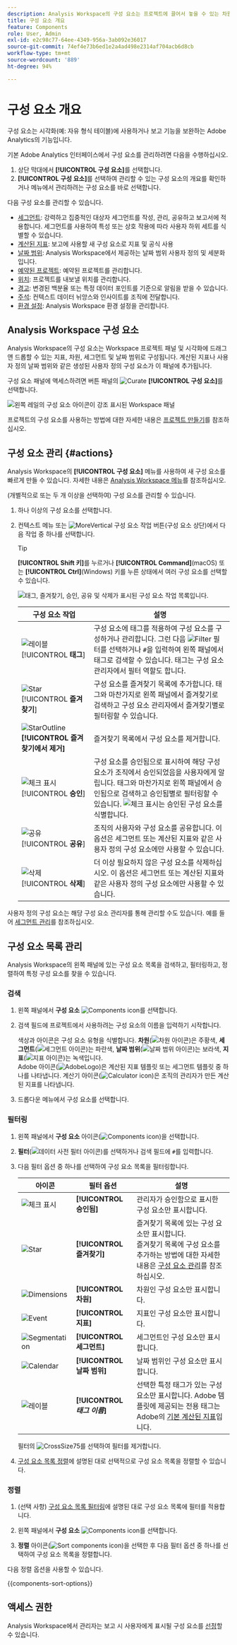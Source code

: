 ```yaml
---
description: Analysis Workspace의 구성 요소는 프로젝트에 끌어서 놓을 수 있는 차원, 지표, 세그먼트 및 날짜 범위로 구성됩니다.
title: 구성 요소 개요
feature: Components
role: User, Admin
exl-id: e2c98c77-64ee-4349-956a-3ab092e36017
source-git-commit: 74ef4e73b6ed1e2a4ad498e2314af704acb6d8cb
workflow-type: tm+mt
source-wordcount: '889'
ht-degree: 94%

---
```


# 구성 요소 개요

구성 요소는 시각화(예: 자유 형식 테이블)에 사용하거나 보고 기능을 보완하는 Adobe Analytics의 기능입니다.

기본 Adobe Analytics 인터페이스에서 구성 요소를 관리하려면 다음을 수행하십시오.

1. 상단 막대에서 **[!UICONTROL 구성 요소]**&#x200B;를 선택합니다.
1. **[!UICONTROL 구성 요소]**&#x200B;를 선택하여 관리할 수 있는 구성 요소의 개요를 확인하거나 메뉴에서 관리하려는 구성 요소를 바로 선택합니다.

다음 구성 요소를 관리할 수 있습니다.

* [세그먼트](/help/components/segmentation/seg-home.md): 강력하고 집중적인 대상자 세그먼트를 작성, 관리, 공유하고 보고서에 적용합니다. 세그먼트를 사용하여 특성 또는 상호 작용에 따라 사용자 하위 세트를 식별할 수 있습니다.
* [계산된 지표](/help/components/c-calcmetrics/cm-overview.md): 보고에 사용할 새 구성 요소로 지표 및 공식 사용
* [날짜 범위](calendar-date-ranges/custom-date-ranges.md): Analysis Workspace에서 제공하는 날짜 범위 사용자 정의 및 세분화입니다.
* [예약된 프로젝트](../curate-share/t-schedule-report.md): 예약된 프로젝트를 관리합니다.
* [위치](../../../components/locations/locations-manager.md): 프로젝트를 내보낼 위치를 관리합니다.
* [경고](/help/components/c-alerts/intellligent-alerts.md): 변경된 백분율 또는 특정 데이터 포인트를 기준으로 알림을 받을 수 있습니다.
* [주석](annotations/overview.md): 컨텍스트 데이터 뉘앙스와 인사이트를 조직에 전달합니다.
* [환경 설정](/help/analyze/analysis-workspace/user-preferences.md): Analysis Workspace 환경 설정을 관리합니다.



## Analysis Workspace 구성 요소

Analysis Workspace의 구성 요소는 Workspace 프로젝트 패널 및 시각화에 드래그 앤 드롭할 수 있는 지표, 차원, 세그먼트 및 날짜 범위로 구성됩니다. 계산된 지표나 사용자 정의 날짜 범위와 같은 생성된 사용자 정의 구성 요소가 이 패널에 추가됩니다.

구성 요소 패널에 액세스하려면 버튼 패널의 ![Curate](/help/assets/icons/Curate.svg) **[!UICONTROL 구성 요소]**&#x200B;를 선택합니다.

![왼쪽 레일의 구성 요소 아이콘이 강조 표시된 Workspace 패널](assets/components.png)

프로젝트의 구성 요소를 사용하는 방법에 대한 자세한 내용은 [프로젝트 만들기](/help/analyze/analysis-workspace/home.md)를 참조하십시오.


## 구성 요소 관리 {#actions}

Analysis Workspace의 **[!UICONTROL 구성 요소]** 메뉴를 사용하여 새 구성 요소를 빠르게 만들 수 있습니다. 자세한 내용은 [Analysis Workspace 메뉴](/help/analyze/analysis-workspace/home.md#menu)를 참조하십시오.

(개별적으로 또는 두 개 이상을 선택하여) 구성 요소를 관리할 수 있습니다.

1. 하나 이상의 구성 요소를 선택합니다.

1. 컨텍스트 메뉴 또는 ![MoreVertical](/help/assets/icons/MoreVertical.svg) 구성 요소 작업 버튼(구성 요소 상단)에서 다음 작업 중 하나를 선택합니다.


   >[!TIP]
   >
   >**[!UICONTROL Shift 키]**&#x200B;를 누르거나 **[!UICONTROL Command]**(macOS) 또는 **[!UICONTROL Ctrl]**(Windows) 키를 누른 상태에서 여러 구성 요소를 선택할 수 있습니다.


   ![태그, 즐겨찾기, 승인, 공유 및 삭제가 표시된 구성 요소 작업 목록입니다.](assets/component-menu.png)

   | 구성 요소 작업 | 설명 |
   |--- |--- |
   | ![레이블](/help/assets/icons/Label.svg) [!UICONTROL **태그**] | 구성 요소에 태그를 적용하여 구성 요소를 구성하거나 관리합니다. 그런 다음 ![Filter](/help/assets/icons/Filter.svg) 필터를 선택하거나 `#`을 입력하여 왼쪽 패널에서 태그로 검색할 수 있습니다. 태그는 구성 요소 관리자에서 필터 역할도 합니다. |
   | ![Star](/help/assets/icons/Star.svg) [!UICONTROL **즐겨찾기**] | 구성 요소를 즐겨찾기 목록에 추가합니다. 태그와 마찬가지로 왼쪽 패널에서 즐겨찾기로 검색하고 구성 요소 관리자에서 즐겨찾기별로 필터링할 수 있습니다. |
   | ![StarOutline](/help/assets/icons/StarOutline.svg) **[!UICONTROL 즐겨찾기에서 제거]** | 즐겨찾기 목록에서 구성 요소를 제거합니다. |
   | ![체크 표시](/help/assets/icons/Checkmark.svg) [!UICONTROL **승인**] | 구성 요소를 승인됨으로 표시하여 해당 구성 요소가 조직에서 승인되었음을 사용자에게 알립니다. 태그와 마찬가지로 왼쪽 패널에서 승인됨으로 검색하고 승인됨별로 필터링할 수 있습니다. ![체크 표시](/help/assets/icons/Checkmark.svg)는 승인된 구성 요소를 식별합니다. |
   | ![공유](/help/assets/icons/ShareAlt.svg) [!UICONTROL **공유**] | 조직의 사용자와 구성 요소를 공유합니다. 이 옵션은 세그먼트 또는 계산된 지표와 같은 사용자 정의 구성 요소에만 사용할 수 있습니다. |
   | ![삭제](/help/assets/icons/Delete.svg) [!UICONTROL **삭제**] | 더 이상 필요하지 않은 구성 요소를 삭제하십시오. 이 옵션은 세그먼트 또는 계산된 지표와 같은 사용자 정의 구성 요소에만 사용할 수 있습니다. |

사용자 정의 구성 요소는 해당 구성 요소 관리자를 통해 관리할 수도 있습니다. 예를 들어 [세그먼트 관리](/help/components/segmentation/segmentation-workflow/seg-manage.md)를 참조하십시오.

## 구성 요소 목록 관리

Analysis Workspace의 왼쪽 패널에 있는 구성 요소 목록을 검색하고, 필터링하고, 정렬하여 특정 구성 요소를 찾을 수 있습니다.

### 검색

1. 왼쪽 패널에서 **구성 요소** ![Components icon](https://spectrum.adobe.com/static/icons/workflow_18/Smock_Curate_18_N.svg)를 선택합니다.

2. 검색 필드에 프로젝트에서 사용하려는 구성 요소의 이름을 입력하기 시작합니다.

   색상과 아이콘은 구성 요소 유형을 식별합니다. **차원**(![차원 아이콘](https://spectrum.adobe.com/static/icons/workflow_18/Smock_Data_18_N.svg))은 주황색, **세그먼트**(![세그먼트 아이콘](https://spectrum.adobe.com/static/icons/workflow_18/Smock_Segmentation_18_N.svg))는 파란색, **날짜 범위**(![날짜 범위 아이콘](https://spectrum.adobe.com/static/icons/workflow_18/Smock_Calendar_18_N.svg))는 보라색, **지표**(![지표 아이콘](https://spectrum.adobe.com/static/icons/workflow_18/Smock_Event_18_N.svg))는 녹색입니다.<br/>Adobe 아이콘(![AdobeLogo](/help/assets/icons/AdobeLogoSmall.svg))은 계산된 지표 템플릿 또는 세그먼트 템플릿 중 하나를 나타냅니다. 계산기 아이콘(![Calculator icon](https://spectrum.adobe.com/static/icons/workflow_18/Smock_Calculator_18_N.svg))은 조직의 관리자가 만든 계산된 지표를 나타냅니다.

3. 드롭다운 메뉴에서 구성 요소를 선택합니다.

### 필터링

1. 왼쪽 패널에서 **구성 요소** 아이콘(![Components icon](https://spectrum.adobe.com/static/icons/workflow_18/Smock_Curate_18_N.svg))을 선택합니다.

2. **필터**(![데이터 사전 필터 아이콘](https://spectrum.adobe.com/static/icons/workflow_18/Smock_Filter_18_N.svg))를 선택하거나 검색 필드에 `#`를 입력합니다.

3. 다음 필터 옵션 중 하나를 선택하여 구성 요소 목록을 필터링합니다.

   | 아이콘 | 필터 옵션 | 설명 |
   |---------|---|----------|
   | ![체크 표시](/help/assets/icons/Checkmark.svg) | **[!UICONTROL 승인됨]** | 관리자가 승인함으로 표시한 구성 요소만 표시합니다. |
   | ![Star](/help/assets/icons/Star.svg) | **[!UICONTROL 즐겨찾기]** | 즐겨찾기 목록에 있는 구성 요소만 표시합니다. <br/>즐겨찾기 목록에 구성 요소를 추가하는 방법에 대한 자세한 내용은 [구성 요소 관리](#manage-components)를 참조하십시오. |
   | ![Dimensions](/help/assets/icons/Dimensions.svg) | **[!UICONTROL 차원]** | 차원인 구성 요소만 표시합니다. |
   | ![Event](/help/assets/icons/Event.svg) | **[!UICONTROL 지표]** | 지표인 구성 요소만 표시합니다. |
   | ![Segmentation](/help/assets/icons/Segmentation.svg) | **[!UICONTROL 세그먼트]** | 세그먼트인 구성 요소만 표시합니다. |
   | ![Calendar](/help/assets/icons/Calendar.svg) | **[!UICONTROL 날짜 범위]** | 날짜 범위인 구성 요소만 표시합니다. |
   | ![레이블](/help/assets/icons/Label.svg) | **[!UICONTROL *태그 이름&#x200B;*]** | 선택한 특정 태그가 있는 구성 요소만 표시합니다. Adobe 템플릿에 제공되는 전용 태그는 Adobe의 [기본 계산된 지표](/help/components/c-calcmetrics/cm-reference/default-calcmetrics.md)입니다. |

   필터의 ![CrossSize75](/help/assets/icons/CrossSize75.svg)를 선택하여 필터를 제거합니다.

4. [구성 요소 목록 정렬](#sort-the-component-list)에 설명된 대로 선택적으로 구성 요소 목록을 정렬할 수 있습니다.

### 정렬

<!-- {{release-limited-testing-section}}-->

1. (선택 사항) [구성 요소 목록 필터링](#filter-the-component-list)에 설명된 대로 구성 요소 목록에 필터를 적용합니다.

2. 왼쪽 패널에서 **구성 요소** ![Components icon](https://spectrum.adobe.com/static/icons/workflow_18/Smock_Curate_18_N.svg)를 선택합니다.

3. **정렬** 아이콘(![Sort components icon](https://spectrum.adobe.com/static/icons/workflow_18/Smock_SortOrderDown_18_N.svg))을 선택한 후 다음 필터 옵션 중 하나를 선택하여 구성 요소 목록을 정렬합니다.

다음 정렬 옵션을 사용할 수 있습니다.

{{components-sort-options}}

## 액세스 권한

Analysis Workspace에서 관리자는 보고 시 사용자에게 표시될 구성 요소를 [선정](/help/analyze/analysis-workspace/curate-share/curate.md)할 수 있습니다.


<!--
# Components overview

Components in Analysis Workspace consist of dimensions, metrics, segments, and date ranges that you can drag-and-drop onto a project. 

To access the Components menu, click the **[!UICONTROL Components]** icon in the left rail. You can switch among ![WebPage](/help/assets/icons/WebPage.svg)[panels](https://experienceleague.adobe.com/docs/analytics/analyze/analysis-workspace/panels/panels.html?lang=ko), [visualizations](https://experienceleague.adobe.com/docs/analytics/analyze/analysis-workspace/visualizations/freeform-analysis-visualizations.html?lang=ko), and components from the left rail icons or by using [hotkeys](/help/analyze/analysis-workspace/build-workspace-project/fa-shortcut-keys.md).

![](assets/component-overview.png)

You can also adjust the [View density settings](https://experienceleague.adobe.com/docs/analytics/analyze/analysis-workspace/build-workspace-project/view-density.html?lang=ko) for the project to see more values in the left rail at once by going to **[!UICONTROL Project > Project Info & Settings > View Density]**.

## Dimensions {#dimensions}

[**Dimensions**](https://experienceleague.adobe.com/docs/analytics/components/dimensions/overview.html?lang=ko) are text attributes that describe your visitor behavior and can be viewed, broken down, and compared in your analysis. They can be found in the left Component rail (orange section) and are typically applied as rows of a table. 

Examples of dimensions include [!UICONTROL Page Name], [!UICONTROL Marketing Channels], [!UICONTROL Device Type], and [!UICONTROL Products]. Dimensions are provided by Adobe and are captured through your custom implementation (eVar, Props, classifications, etc).

Each dimension also contains **dimension items** within it. Dimension items can be found in the left Component rail by clicking the right-arrow next to any dimension name (items are yellow).

Examples of dimension items include [!UICONTROL Homepage] (within the [!UICONTROL Page] dimension), [!UICONTROL Paid Search] (within the [!UICONTROL Marketing Channel] dimension), [!UICONTROL Tablet] (within the [!UICONTROL Mobile Device Type] dimension), and so on.

![](assets/dimensions.png)

## Metrics {#metrics}

[**Metrics**](https://experienceleague.adobe.com/docs/analytics/components/metrics/overview.html?lang=ko) are quantitative measures about visitor behavior. They can be found in the left Component rail (green section) and are typically applied as columns of a table.

Examples of metrics include [!UICONTROL Page views], [!UICONTROL Visits], [!UICONTROL Orders], [!UICONTROL Average Time spent], and [!UICONTROL Revenue/Order]. Metrics are provided by Adobe, or captured through your custom implementation ([!UICONTROL Success events]), or created using the [Calculated metric builder](https://experienceleague.adobe.com/docs/analytics/components/calculated-metrics/calcmetric-workflow/cm-build-metrics.html?lang=ko).

![](assets/metrics.png)

## Segments {#segments}

[**Segments**](https://experienceleague.adobe.com/docs/analytics/analyze/analysis-workspace/components/segments/t-freeform-project-segment.html?lang=ko) are audience filters that are applied to your analysis. They can be found in the left Component rail (blue section) and are typically applied at the top of a panel or above metric columns in a table. 

Examples of segments include [!UICONTROL Mobile Device Visitors], [!UICONTROL Visits from Email], and [!UICONTROL Authenticated Hits]. Segments are provided by Adobe, or created in the [panel dropzone](https://experienceleague.adobe.com/docs/analytics/analyze/analysis-workspace/panels/panels.html?lang=ko), or created using the [Segment builder](https://experienceleague.adobe.com/docs/analytics/components/segmentation/segmentation-workflow/seg-build.html?lang=ko).

![](assets/segments.png)

## Date Ranges {#date-ranges}

[**Date Ranges**](https://experienceleague.adobe.com/docs/analytics/analyze/analysis-workspace/components/calendar-date-ranges/calendar.html?lang=ko) are the range of dates you conduct your analysis across. They can be found in the left Component rail (purple section) and are typically applied in the calendar of each panel.

You can make the date range components relative to the panel calendar. For additional information, see [About relative panel date ranges](/help/analyze/analysis-workspace/components/calendar-date-ranges/calendar.md#relative-panel-dates).

Examples of date ranges include July 2019, [!UICONTROL Last 4 weeks], and [!UICONTROL This month]. Date ranges are provided by Adobe, applied in the [panel calendar](https://experienceleague.adobe.com/docs/analytics/analyze/analysis-workspace/panels/panels.html?lang=ko), or created using the [Date range builder](https://experienceleague.adobe.com/docs/analytics/analyze/analysis-workspace/components/calendar-date-ranges/custom-date-ranges.html?lang=ko).

![](assets/date-ranges.png)


## Manage components {#actions}

You can manage components directly in the left rail. 

1. Right-click a component.

   Or
   
   Select a component, then select the **Action** (3-dot) icon at the top of the component list.

   >[!TIP]
   >
   >   You can select multiple components by holding Shift, or by holding Command (on Mac) or Ctrl (on Windows).


   ![](assets/component-actions.png)

   | Component action | Description |
   |--- |--- |
   | [!UICONTROL **Tag**] | Organize or manage components by applying tags to them. You can then search by tag in the left rail by clicking the filter or typing #. Tags also act as filters in the component managers. |
   | [!UICONTROL **Favorite**] | Add the component to your list of favorites. Like tags, you can search by Favorites in the left rail and filter by them in the component managers. |
   | [!UICONTROL **Approve**] | Mark components as Approved to signal to your users that the component is organization-approved. Like tags, you can search by Approved in the left rail and filter by them in the component managers. |
   | [!UICONTROL **Share**] | Share components to users in your organization. This option is available for custom components only, such as segments or calculated metrics. |
   | [!UICONTROL **Delete**] | Delete components that you no longer need. This option is available for custom components only, such as segments or calculated metrics. |

Custom components can also be managed through their respective Component managers. For example, the [Segment Manager](/help/components/segmentation/segmentation-workflow/seg-manage.md).

## Search, filter, and sort the component list

You can search, filter, and sort the component list in the left rail of Analysis Workspace to quickly locate a particular component. 

### Search the component list

1. Select the **Components** icon ![Components icon](https://spectrum.adobe.com/static/icons/workflow_18/Smock_Curate_18_N.svg) in the left rail.

2. In the search field, begin typing the name of the component you want to use in your project.

   The type of component can be identified by both color and icon. **Dimensions** ![Dimension icon](https://spectrum.adobe.com/static/icons/workflow_18/Smock_Data_18_N.svg) are orange, **Segments** ![Segment icon](https://spectrum.adobe.com/static/icons/workflow_18/Smock_Segmentation_18_N.svg) are blue, **Date ranges** ![Date range icon](https://spectrum.adobe.com/static/icons/workflow_18/Smock_Calendar_18_N.svg) are purple, and **Metrics** ![Metric icon](https://spectrum.adobe.com/static/icons/workflow_18/Smock_Event_18_N.svg) are green. The Adobe icon indicates either a calculated metric template or a segment template, and the calculator icon ![Calculator icon](assets/calculated-metric-icon-created.png) indicated a calculated metric that was created by an Analytics administrator in your organization. 

3. Select the component when it appears in the drop-down list.

### Filter the component list

1. Select the **Components** icon ![Components icon](https://spectrum.adobe.com/static/icons/workflow_18/Smock_Curate_18_N.svg) in the left rail.

2. Select the **Filter** icon ![Data Dictionary Filter icon](https://spectrum.adobe.com/static/icons/workflow_18/Smock_Filter_18_N.svg).

   Or

   Type the pound sign (#) in the search field.

3. Select any of the following filter options to filter the list of components:

   |Option | Function |
   |---------|----------|
   | [!UICONTROL **Approved**] | Show only components that are marked as Approved by an administrator. |
   | [!UICONTROL **Favorites**] | Show only components that are in your list of Favorites. For information about adding components to your list of favorites, see [Components overview](/help/analyze/analysis-workspace/components/analysis-workspace-components.md). |
   | [!UICONTROL **Dimensions**] | Show only components that are Dimensions. |
   | [!UICONTROL **Metrics**] | Show only components that are Metrics. |
   | [!UICONTROL **Segments**] | Show only components that are Segments.  |
   | [!UICONTROL **Date ranges**] | Show only components that are Date Ranges. |
   | [!UICONTROL **Show all**] | Show all components. This option is available only for administrators. |
   | [!UICONTROL **Unapproved**] | Show only components that are not yet marked as Approved by an administrator. As an administrator, this is helpful when identifying components that require your review and approval. This option is available only for administrators. |

4. (Optional) To further hone the list, you can sort the component list, as described in [Sort the component list](#sort-the-component-list).

### Sort the component list

1. (Optional) Apply any filters to the component list, as described in [Filter the component list](#filter-the-component-list).

2. Select the **Components** icon ![Components icon](https://spectrum.adobe.com/static/icons/workflow_18/Smock_Curate_18_N.svg) in the left rail.

3. Select the **Sort** icon ![Sort components icon](https://spectrum.adobe.com/static/icons/workflow_18/Smock_SortOrderDown_18_N.svg), then select any of the following filter options to sort the list of components:

   {{components-sort-options}}

-->